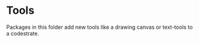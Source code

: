 # Tools

Packages in this folder add new tools like a drawing canvas or text-tools to a codestrate.
